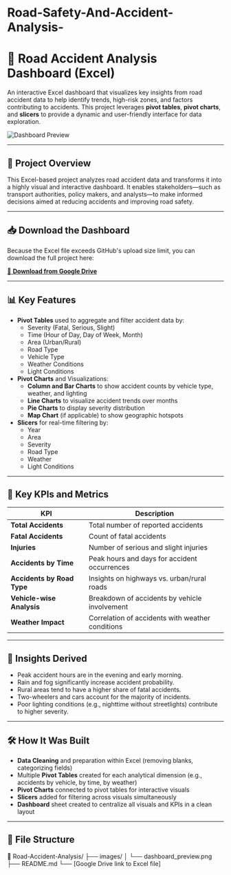 # Road-Safety-And-Accident-Analysis-
# 🚧 Road Accident Analysis Dashboard (Excel)

An interactive Excel dashboard that visualizes key insights from road accident data to help identify trends, high-risk zones, and factors contributing to accidents. This project leverages **pivot tables**, **pivot charts**, and **slicers** to provide a dynamic and user-friendly interface for data exploration.

![Dashboard Preview](images/dashboard_preview.png)

---

## 📁 Project Overview

This Excel-based project analyzes road accident data and transforms it into a highly visual and interactive dashboard. It enables stakeholders—such as transport authorities, policy makers, and analysts—to make informed decisions aimed at reducing accidents and improving road safety.

---

## 📥 Download the Dashboard

Because the Excel file exceeds GitHub's upload size limit, you can download the full project here:

[🔗 **Download from Google Drive**](https://docs.google.com/spreadsheets/d/1gzjyp6vfsfofS-sGnvo9SnGLWfU40cxs/edit?usp=drive_link&ouid=116450871793561022907&rtpof=true&sd=true)

---

## 📊 Key Features

- **Pivot Tables** used to aggregate and filter accident data by:
  - Severity (Fatal, Serious, Slight)
  - Time (Hour of Day, Day of Week, Month)
  - Area (Urban/Rural)
  - Road Type
  - Vehicle Type
  - Weather Conditions
  - Light Conditions
- **Pivot Charts** and Visualizations:
  - **Column and Bar Charts** to show accident counts by vehicle type, weather, and lighting
  - **Line Charts** to visualize accident trends over months
  - **Pie Charts** to display severity distribution
  - **Map Chart** (if applicable) to show geographic hotspots
- **Slicers** for real-time filtering by:
  - Year
  - Area
  - Severity
  - Road Type
  - Weather
  - Light Conditions

---

## 📌 Key KPIs and Metrics

| KPI                       | Description                                        |
|---------------------------|----------------------------------------------------|
| **Total Accidents**       | Total number of reported accidents                 |
| **Fatal Accidents**       | Count of fatal accidents                           |
| **Injuries**              | Number of serious and slight injuries              |
| **Accidents by Time**     | Peak hours and days for accident occurrences       |
| **Accidents by Road Type**| Insights on highways vs. urban/rural roads         |
| **Vehicle-wise Analysis** | Breakdown of accidents by vehicle involvement      |
| **Weather Impact**        | Correlation of accidents with weather conditions   |

---

## 🧠 Insights Derived

- Peak accident hours are in the evening and early morning.
- Rain and fog significantly increase accident probability.
- Rural areas tend to have a higher share of fatal accidents.
- Two-wheelers and cars account for the majority of incidents.
- Poor lighting conditions (e.g., nighttime without streetlights) contribute to higher severity.

---

## 🛠️ How It Was Built

- **Data Cleaning** and preparation within Excel (removing blanks, categorizing fields)
- Multiple **Pivot Tables** created for each analytical dimension (e.g., accidents by vehicle, by time, by weather)
- **Pivot Charts** connected to pivot tables for interactive visuals
- **Slicers** added for filtering across visuals simultaneously
- **Dashboard** sheet created to centralize all visuals and KPIs in a clean layout

---

## 📂 File Structure
📁 Road-Accident-Analysis/
├── images/
│ └── dashboard_preview.png
├── README.md
└── [Google Drive link to Excel file]
